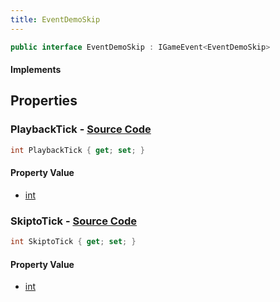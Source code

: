 ```yaml
---
title: EventDemoSkip
---
```


```csharp
public interface EventDemoSkip : IGameEvent<EventDemoSkip>
```

#### Implements

## Properties

### **PlaybackTick** - [Source Code](https://github.com/swiftly-solution/swiftlys2/blob/main/managed/src/SwiftlyS2.Generated/GameEvents/Interfaces/EventDemoSkip.cs#L23)

```csharp
int PlaybackTick { get; set; }
```

#### Property Value

- [int](https://learn.microsoft.com/dotnet/api/system.int32)

### **SkiptoTick** - [Source Code](https://github.com/swiftly-solution/swiftlys2/blob/main/managed/src/SwiftlyS2.Generated/GameEvents/Interfaces/EventDemoSkip.cs#L30)

```csharp
int SkiptoTick { get; set; }
```

#### Property Value

- [int](https://learn.microsoft.com/dotnet/api/system.int32)

